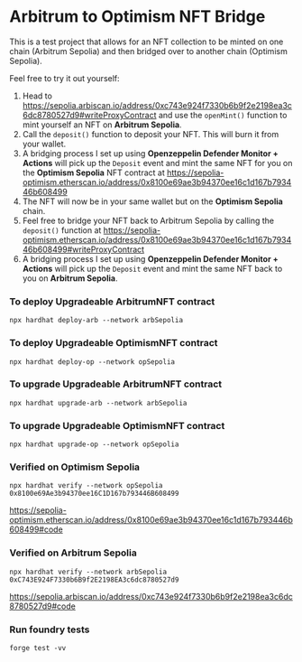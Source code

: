 <!-- @format -->

# Arbitrum to Optimism NFT Bridge

This is a test project that allows for an NFT collection to be minted on one chain (Arbitrum Sepolia) and then bridged over to another chain (Optimism Sepolia).

Feel free to try it out yourself:

1.  Head to https://sepolia.arbiscan.io/address/0xc743e924f7330b6b9f2e2198ea3c6dc8780527d9#writeProxyContract and use the `openMint()` function to mint yourself an NFT on **Arbitrum Sepolia**.
2.  Call the `deposit()` function to deposit your NFT. This will burn it from your wallet.
3.  A bridging process I set up using **Openzeppelin Defender Monitor + Actions** will pick up the `Deposit` event and mint the same NFT for you on the **Optimism Sepolia** NFT contract at https://sepolia-optimism.etherscan.io/address/0x8100e69ae3b94370ee16c1d167b793446b608499
4.  The NFT will now be in your same wallet but on the **Optimism Sepolia** chain.
5.  Feel free to bridge your NFT back to Arbitrum Sepolia by calling the `deposit()` function at https://sepolia-optimism.etherscan.io/address/0x8100e69ae3b94370ee16c1d167b793446b608499#writeProxyContract
6.  A bridging process I set up using **Openzeppelin Defender Monitor + Actions** will pick up the `Deposit` event and mint the same NFT back to you on **Arbitrum Sepolia**.

### To deploy Upgradeable ArbitrumNFT contract

`npx hardhat deploy-arb --network arbSepolia`

### To deploy Upgradeable OptimismNFT contract

`npx hardhat deploy-op --network opSepolia`

### To upgrade Upgradeable ArbitrumNFT contract

`npx hardhat upgrade-arb --network arbSepolia`

### To upgrade Upgradeable OptimismNFT contract

`npx hardhat upgrade-op --network opSepolia`

### Verified on Optimism Sepolia

`npx hardhat verify --network opSepolia 0x8100e69Ae3b94370ee16C1D167b793446B608499`

https://sepolia-optimism.etherscan.io/address/0x8100e69ae3b94370ee16c1d167b793446b608499#code

### Verified on Arbitrum Sepolia

`npx hardhat verify --network arbSepolia 0xC743E924F7330b6B9f2E2198EA3c6dc8780527d9`

https://sepolia.arbiscan.io/address/0xc743e924f7330b6b9f2e2198ea3c6dc8780527d9#code

### Run foundry tests

`forge test -vv`
